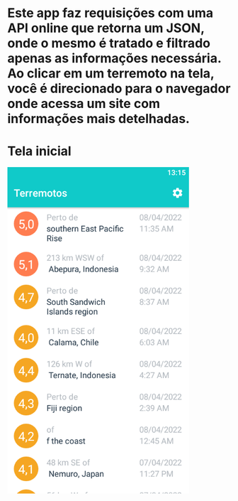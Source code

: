 # Este app faz requisições com uma API online que retorna um JSON, onde o mesmo é tratado e filtrado apenas as informações necessária. Ao clicar em um terremoto na tela, você é direcionado para o navegador onde acessa um site com informações mais detelhadas.
# Tela inicial
![Tela inicial](https://github.com/JoaoPauloAlbuquerque/Projetos-AndroidStudio/blob/master/img/Terremoto/terremotos.PNG)
